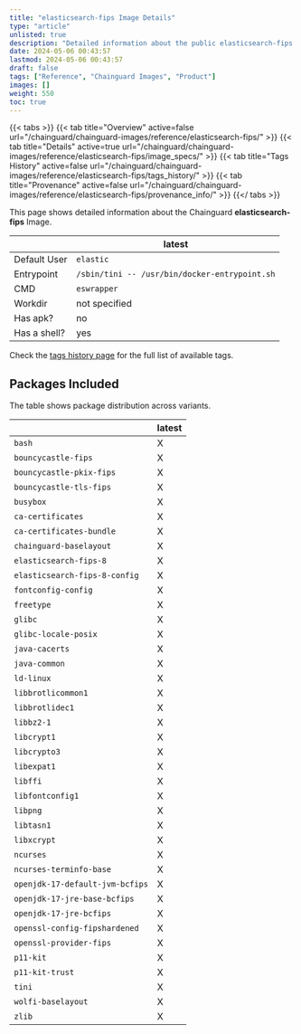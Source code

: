 ```yaml
---
title: "elasticsearch-fips Image Details"
type: "article"
unlisted: true
description: "Detailed information about the public elasticsearch-fips Chainguard Image."
date: 2024-05-06 00:43:57
lastmod: 2024-05-06 00:43:57
draft: false
tags: ["Reference", "Chainguard Images", "Product"]
images: []
weight: 550
toc: true
---
```


{{< tabs >}}
{{< tab title="Overview" active=false url="/chainguard/chainguard-images/reference/elasticsearch-fips/" >}}
{{< tab title="Details" active=true url="/chainguard/chainguard-images/reference/elasticsearch-fips/image_specs/" >}}
{{< tab title="Tags History" active=false url="/chainguard/chainguard-images/reference/elasticsearch-fips/tags_history/" >}}
{{< tab title="Provenance" active=false url="/chainguard/chainguard-images/reference/elasticsearch-fips/provenance_info/" >}}
{{</ tabs >}}

This page shows detailed information about the Chainguard **elasticsearch-fips** Image.

|              | latest                                        |
|--------------|-----------------------------------------------|
| Default User | `elastic`                                     |
| Entrypoint   | `/sbin/tini -- /usr/bin/docker-entrypoint.sh` |
| CMD          | `eswrapper`                                   |
| Workdir      | not specified                                 |
| Has apk?     | no                                            |
| Has a shell? | yes                                           |

Check the [tags history page](/chainguard/chainguard-images/reference/elasticsearch-fips/tags_history/) for the full list of available tags.

## Packages Included
The table shows package distribution across variants.

|                                 | latest |
|---------------------------------|--------|
| `bash`                          | X      |
| `bouncycastle-fips`             | X      |
| `bouncycastle-pkix-fips`        | X      |
| `bouncycastle-tls-fips`         | X      |
| `busybox`                       | X      |
| `ca-certificates`               | X      |
| `ca-certificates-bundle`        | X      |
| `chainguard-baselayout`         | X      |
| `elasticsearch-fips-8`          | X      |
| `elasticsearch-fips-8-config`   | X      |
| `fontconfig-config`             | X      |
| `freetype`                      | X      |
| `glibc`                         | X      |
| `glibc-locale-posix`            | X      |
| `java-cacerts`                  | X      |
| `java-common`                   | X      |
| `ld-linux`                      | X      |
| `libbrotlicommon1`              | X      |
| `libbrotlidec1`                 | X      |
| `libbz2-1`                      | X      |
| `libcrypt1`                     | X      |
| `libcrypto3`                    | X      |
| `libexpat1`                     | X      |
| `libffi`                        | X      |
| `libfontconfig1`                | X      |
| `libpng`                        | X      |
| `libtasn1`                      | X      |
| `libxcrypt`                     | X      |
| `ncurses`                       | X      |
| `ncurses-terminfo-base`         | X      |
| `openjdk-17-default-jvm-bcfips` | X      |
| `openjdk-17-jre-base-bcfips`    | X      |
| `openjdk-17-jre-bcfips`         | X      |
| `openssl-config-fipshardened`   | X      |
| `openssl-provider-fips`         | X      |
| `p11-kit`                       | X      |
| `p11-kit-trust`                 | X      |
| `tini`                          | X      |
| `wolfi-baselayout`              | X      |
| `zlib`                          | X      |

